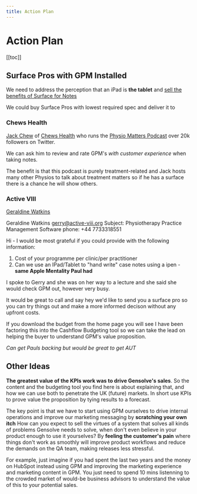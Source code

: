 ```yaml
---
title: Action Plan
---
```


# Action Plan

[[toc]]

## Surface Pros with GPM Installed

We need to address the perception that an iPad is **the tablet** and [sell the benefits of Surface for Notes](https://business-administration.now.sh/growth/quality/treatment-notes-with-surface.html)

We could buy Surface Pros with lowest required spec and deliver it to

### Chews Health

[Jack Chew](https://twitter.com/JackAChew) of [Chews Health]() who runs the [Physio Matters Podcast](https://twitter.com/TPMPodcast) over 20k followers on Twitter.

We can ask him to review and rate GPM's _with customer experience_ when taking notes.

The benefit is that this podcast is purely treatment-related and Jack hosts many other Physios to talk about treatment matters so if he has a surface there is a chance he will show others.

### Active VIII

[Geraldine Watkins](https://www.linkedin.com/in/geraldine-watkins-87700848/)

Geraldine Watkins <gerry@active-viii.org>
Subject: Physiotherapy Practice Management Software
phone: +44 7733318551

Hi - I would be most grateful if you could provide with the following information:

1. Cost of your programme per clinic/per practitioner
2. Can we use an IPad/Tablet to "hand write" case notes using a ipen - **same Apple Mentality Paul had**

I spoke to Gerry and she was on her way to a lecture and she said she would check GPM out, however very busy.

It would be great to call and say hey we'd like to send you a surface pro so you can try things out and make a more informed decison without any upfront costs.

If you download the budget from the home page you will see I have been factoring this into the Cashflow Budgeting tool so we can take the lead on helping the buyer to understand GPM's value proposition.

_Can get Pauls backing but would be great to get AUT_

## Other Ideas

**The greatest value of the KPIs work was to drive Gensolve's sales**. So the content and the budgeting tool you find here is about explaining that, and how we can use both to penetrate the UK (future) markets. In short use KPIs to prove value the proposition by tying results to a forecast.

The key point is that we have to start using GPM ourselves to drive internal operations and improve our marketing messaging by **scratching your own itch** How can you expect to sell the virtues of a system that solves all kinds of problems Gensolve needs to solve, when don't even believe in your product enough to use it yourselves? By **feeling the customer's pain** where things don't work as smoothly will improve product workflows and reduce the demands on the QA team, making releases less stressful.

For example, just imagine if you had spent the last two years and the money on HubSpot instead using GPM and improving the marketing experience and marketing content in GPM. You just need to spend 10 mins listenning to the crowded market of would-be business advisors to understand the value of this to your potential sales.
